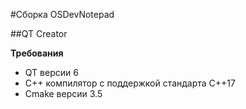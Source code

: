 #Сборка OSDevNotepad

##QT Creator

**Требования**

- QT версии 6
- C++ компилятор с поддержкой стандарта С++17
- Cmake версии 3.5
